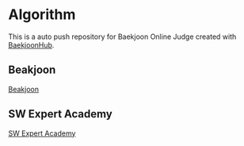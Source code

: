 # Algorithm
This is a auto push repository for Baekjoon Online Judge created with [BaekjoonHub](https://github.com/BaekjoonHub/BaekjoonHub).

## Beakjoon
[Beakjoon](https://www.acmicpc.net/ㄹ)

## SW Expert Academy
[SW Expert Academy](https://swexpertacademy.com/main/userpage/userInformation.do#)
